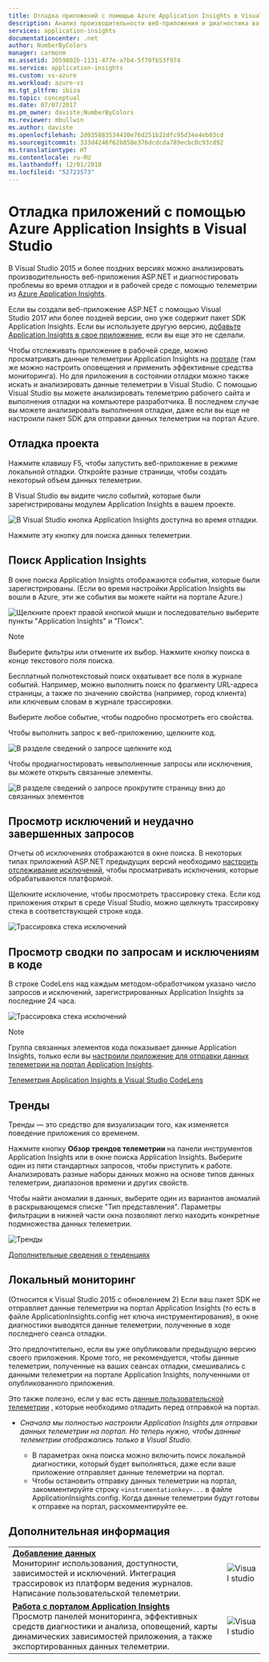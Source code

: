```yaml
---
title: Отладка приложений с помощью Azure Application Insights в Visual Studio |Документы Майкрософт
description: Анализ производительности веб-приложения и диагностика во время отладки и в рабочей среде.
services: application-insights
documentationcenter: .net
author: NumberByColors
manager: carmonm
ms.assetid: 2059802b-1131-477e-a7b4-5f70fb53f974
ms.service: application-insights
ms.custom: vs-azure
ms.workload: azure-vs
ms.tgt_pltfrm: ibiza
ms.topic: conceptual
ms.date: 07/07/2017
ms.pm_owner: daviste;NumberByColors
ms.reviewer: mbullwin
ms.author: daviste
ms.openlocfilehash: 2d035883534430e76d251b22dfc95d34e4eb03cd
ms.sourcegitcommit: 333d4246f62b858e376dcdcda789ecbc0c93cd92
ms.translationtype: HT
ms.contentlocale: ru-RU
ms.lasthandoff: 12/01/2018
ms.locfileid: "52723573"
---
```

# <a name="debug-your-applications-with-azure-application-insights-in-visual-studio"></a>Отладка приложений с помощью Azure Application Insights в Visual Studio
В Visual Studio 2015 и более поздних версиях можно анализировать производительность веб-приложения ASP.NET и диагностировать проблемы во время отладки и в рабочей среде с помощью телеметрии из [Azure Application Insights](app-insights-overview.md).

Если вы создали веб-приложение ASP.NET с помощью Visual Studio 2017 или более поздней версии, оно уже содержит пакет SDK Application Insights. Если вы используете другую версию, [добавьте Application Insights в свое приложение](app-insights-asp-net.md), если вы еще это не сделали.

Чтобы отслеживать приложение в рабочей среде, можно просматривать данные телеметрии Application Insights на [портале](https://portal.azure.com) (там же можно настроить оповещения и применить эффективные средства мониторинга). Но для приложения в состоянии отладки можно также искать и анализировать данные телеметрии в Visual Studio. С помощью Visual Studio вы можете анализировать телеметрию рабочего сайта и выполнения отладки на компьютере разработчика. В последнем случае вы можете анализировать выполнения отладки, даже если вы еще не настроили пакет SDK для отправки данных телеметрии на портал Azure. 

## <a name="run"></a> Отладка проекта
Нажмите клавишу F5, чтобы запустить веб-приложение в режиме локальной отладки. Откройте разные страницы, чтобы создать некоторый объем данных телеметрии.

В Visual Studio вы видите число событий, которые были зарегистрированы модулем Application Insights в вашем проекте.

![В Visual Studio кнопка Application Insights доступна во время отладки.](./media/app-insights-visual-studio/appinsights-09eventcount.png)

Нажмите эту кнопку для поиска данных телеметрии. 

## <a name="application-insights-search"></a>Поиск Application Insights
В окне поиска Application Insights отображаются события, которые были зарегистрированы. (Если во время настройки Application Insights вы вошли в Azure, эти же события вы можете найти на портале Azure.)

![Щелкните проект правой кнопкой мыши и последовательно выберите пункты "Application Insights" и "Поиск".](./media/app-insights-visual-studio/34.png)

> [!NOTE] 
> Выберите фильтры или отмените их выбор. Нажмите кнопку поиска в конце текстового поля поиска.
>

Бесплатный полнотекстовый поиск охватывает все поля в журнале событий. Например, можно выполнить поиск по фрагменту URL-адреса страницы, а также по значению свойства (например, город клиента) или ключевым словам в журнале трассировки.

Выберите любое событие, чтобы подробно просмотреть его свойства.

Чтобы выполнить запрос к веб-приложению, щелкните код.

![В разделе сведений о запросе щелкните код](./media/app-insights-visual-studio/31.png)

Чтобы продиагностировать невыполненные запросы или исключения, вы можете открыть связанные элементы.

![В разделе сведений о запросе прокрутите страницу вниз до связанных элементов](./media/app-insights-visual-studio/41.png)

## <a name="view-exceptions-and-failed-requests"></a>Просмотр исключений и неудачно завершенных запросов
Отчеты об исключениях отображаются в окне поиска. В некоторых типах приложений ASP.NET предыдущих версий необходимо [настроить отслеживание исключений](app-insights-asp-net-exceptions.md), чтобы просматривать исключения, которые обрабатываются платформой.

Щелкните исключение, чтобы просмотреть трассировку стека. Если код приложения открыт в среде Visual Studio, можно щелкнуть трассировку стека в соответствующей строке кода.

![Трассировка стека исключений](./media/app-insights-visual-studio/17.png)

## <a name="view-request-and-exception-summaries-in-the-code"></a>Просмотр сводки по запросам и исключениям в коде
В строке CodeLens над каждым методом-обработчиком указано число запросов и исключений, зарегистрированных Application Insights за последние 24 часа.

![Трассировка стека исключений](./media/app-insights-visual-studio/21.png)

> [!NOTE] 
> Группа связанных элементов кода показывает данные Application Insights, только если вы [настроили приложение для отправки данных телеметрии на портал Application Insights](app-insights-asp-net.md).
>

[Телеметрия Application Insights в Visual Studio CodeLens](app-insights-visual-studio-codelens.md)

## <a name="trends"></a>Тренды
Тренды — это средство для визуализации того, как изменяется поведение приложения со временем. 

Нажмите кнопку **Обзор трендов телеметрии** на панели инструментов Application Insights или в окне поиска Application Insights. Выберите один из пяти стандартных запросов, чтобы приступить к работе. Анализировать разные наборы данных можно на основе типов данных телеметрии, диапазонов времени и других свойств. 

Чтобы найти аномалии в данных, выберите один из вариантов аномалий в раскрывающемся списке "Тип представления". Параметры фильтрации в нижней части окна позволяют легко находить конкретные подмножества данных телеметрии.

![Тренды](./media/app-insights-visual-studio/51.png)

[Дополнительные сведения о тенденциях](app-insights-visual-studio-trends.md)

## <a name="local-monitoring"></a>Локальный мониторинг
(Относится к Visual Studio 2015 с обновлением 2) Если ваш пакет SDK не отправляет данные телеметрии на портал Application Insights (то есть в файле ApplicationInsights.config нет ключа инструментирования), в окне диагностики выводятся данные телеметрии, полученные в ходе последнего сеанса отладки. 

Это предпочтительно, если вы уже опубликовали предыдущую версию своего приложения. Кроме того, не рекомендуется, чтобы данные телеметрии, полученные на ваших сеансах отладки, смешивались с данными телеметрии на портале Application Insights, полученными от опубликованного приложения.

Это также полезно, если у вас есть [данные пользовательской телеметрии](app-insights-api-custom-events-metrics.md) , которые необходимо отладить перед отправкой на портал.

* *Сначала мы полностью настроили Application Insights для отправки данных телеметрии на портал. Но теперь нужно, чтобы данные телеметрии отображались только в Visual Studio.*
  
  * В параметрах окна поиска можно включить поиск локальной диагностики, который будет выполняться, даже если ваше приложение отправляет данные телеметрии на портал.
  * Чтобы остановить отправку данных телеметрии на портал, закомментируйте строку `<instrumentationkey>...` в файле ApplicationInsights.config. Когда данные телеметрии будут готовы к отправке на портал, раскомментируйте ее.


## <a name="next-steps"></a>Дополнительная информация
|  |  |
| --- | --- |
| **[Добавление данных](app-insights-asp-net-more.md)**<br/>Мониторинг использования, доступности, зависимостей и исключений. Интеграция трассировок из платформ ведения журналов. Написание пользовательской телеметрии. |![Visual studio](./media/app-insights-visual-studio/64.png) |
| **[Работа с порталом Application Insights](app-insights-dashboards.md)**<br/>Просмотр панелей мониторинга, эффективных средств диагностики и анализа, оповещений, карты динамических зависимостей приложения, а также экспортированных данных телеметрии. |![Visual studio](./media/app-insights-visual-studio/62.png) |

